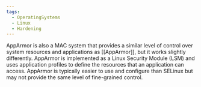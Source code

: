 ```yaml
---
tags:
  - OperatingSystems
  - Linux
  - Hardening
---
```

AppArmor is also a MAC system that provides a similar level of control over system resources and applications as [[AppArmor]], but it works slightly differently. AppArmor is implemented as a Linux Security Module (LSM) and uses application profiles to define the resources that an application can access. AppArmor is typically easier to use and configure than SELinux but may not provide the same level of fine-grained control.